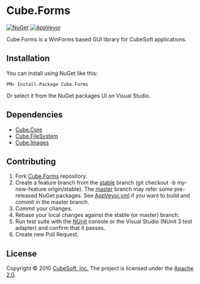 Cube.Forms
====

[![NuGet](https://img.shields.io/nuget/v/Cube.Forms.svg)](https://www.nuget.org/packages/Cube.Forms/)
[![AppVeyor](https://ci.appveyor.com/api/projects/status/k5a3hpx8q788dpq2?svg=true)](https://ci.appveyor.com/project/clown/cube-forms)

Cube.Forms is a WinForms based GUI library for CubeSoft applications.

## Installation

You can install using NuGet like this:

    PM> Install-Package Cube.Forms

Or select it from the NuGet packages UI on Visual Studio.

## Dependencies

* [Cube.Core](https://github.com/cube-soft/Cube.Core)
* [Cube.FileSystem](https://github.com/cube-soft/Cube.FileSystem)
* [Cube.Images](https://github.com/cube-soft/Cube.Images)

## Contributing

1. Fork [Cube.Forms](https://github.com/cube-soft/Cube.Forms/fork) repository.
2. Create a feature branch from the [stable](https://github.com/cube-soft/Cube.Forms/tree/stable) branch (git checkout -b my-new-feature origin/stable). The [master](https://github.com/cube-soft/Cube.Forms/tree/master) branch may refer some pre-released NuGet packages. See [AppVeyor.yml](https://github.com/cube-soft/Cube.Forms/blob/master/AppVeyor.yml) if you want to build and commit in the master branch.
3. Commit your changes.
4. Rebase your local changes against the stable (or master) branch.
5. Run test suite with the [NUnit](http://nunit.org/) console or the Visual Studio (NUnit 3 test adapter) and confirm that it passes.
6. Create new Pull Request.

## License

Copyright &copy; 2010 [CubeSoft, Inc.](http://www.cube-soft.jp/)
The project is licensed under the [Apache 2.0](https://github.com/cube-soft/Cube.Forms/blob/master/License.txt).